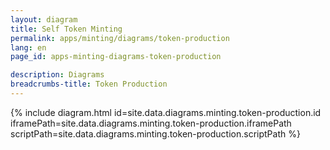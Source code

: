 ```yaml
---
layout: diagram
title: Self Token Minting
permalink: apps/minting/diagrams/token-production
lang: en
page_id: apps-minting-diagrams-token-production

description: Diagrams
breadcrumbs-title: Token Production
---
```

{% include diagram.html id=site.data.diagrams.minting.token-production.id iframePath=site.data.diagrams.minting.token-production.iframePath scriptPath=site.data.diagrams.minting.token-production.scriptPath %}